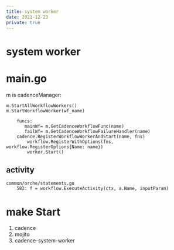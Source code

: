 ```yaml
---
title: system worker
date: 2021-12-23
private: true
---
```

# system worker
# main.go
m is cadenceManager:

    m.StartAllWorkflowWorkers()
    m.StartWorkflowWorker(wf_name)
        
        funcs:
           mainWf= m.GetCadenceWorkflowFunc(name)
           failWf= m.GetCadenceWorkflowFailureHandler(name)
        cadence.RegisterWorkflowWorkerAndStart(name, fns)
            workflow.RegisterWithOptions(fns, workflow.RegisterOptions{Name: name})
            worker.Start()


## activity

    common/orche/statements.go
        582: f = workflow.ExecuteActivity(ctx, a.Name, inputParam)
            


# make Start
1. cadence
2. mojito
3. cadence-system-worker
